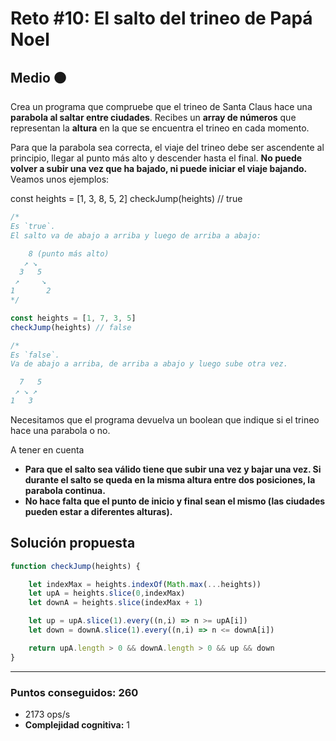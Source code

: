 # Reto #10: El salto del trineo de Papá Noel
## Medio 🟠

Crea un programa que compruebe que el trineo de Santa Claus hace una **parabola al saltar entre ciudades**. Recibes un **array de números** que representan la **altura** en la que se encuentra el trineo en cada momento.

Para que la parabola sea correcta, el viaje del trineo debe ser ascendente al principio, llegar al punto más alto y descender hasta el final. **No puede volver a subir una vez que ha bajado, ni puede iniciar el viaje bajando.** Veamos unos ejemplos:

const heights = [1, 3, 8, 5, 2]
checkJump(heights) // true


```javascript
/*
Es `true`.
El salto va de abajo a arriba y luego de arriba a abajo:

    8 (punto más alto)
   ↗ ↘
  3   5
 ↗     ↘
1       2
*/

const heights = [1, 7, 3, 5]
checkJump(heights) // false

/*
Es `false`.
Va de abajo a arriba, de arriba a abajo y luego sube otra vez.

  7   5 
 ↗ ↘ ↗
1   3
```

Necesitamos que el programa devuelva un boolean que indique si el trineo hace una parabola o no.

A tener en cuenta

* **Para que el salto sea válido tiene que subir una vez y bajar una vez. Si durante el salto se queda en la misma altura entre dos posiciones, la parabola continua.**
* **No hace falta que el punto de inicio y final sean el mismo (las ciudades pueden estar a diferentes alturas).**

## Solución propuesta

```javascript
function checkJump(heights) {

    let indexMax = heights.indexOf(Math.max(...heights))
    let upA = heights.slice(0,indexMax)  
    let downA = heights.slice(indexMax + 1)

    let up = upA.slice(1).every((n,i) => n >= upA[i])
    let down = downA.slice(1).every((n,i) => n <= downA[i])

    return upA.length > 0 && downA.length > 0 && up && down
}
```

---

### Puntos conseguidos: 260

* 2173 ops/s
* **Complejidad cognitiva:** 1

